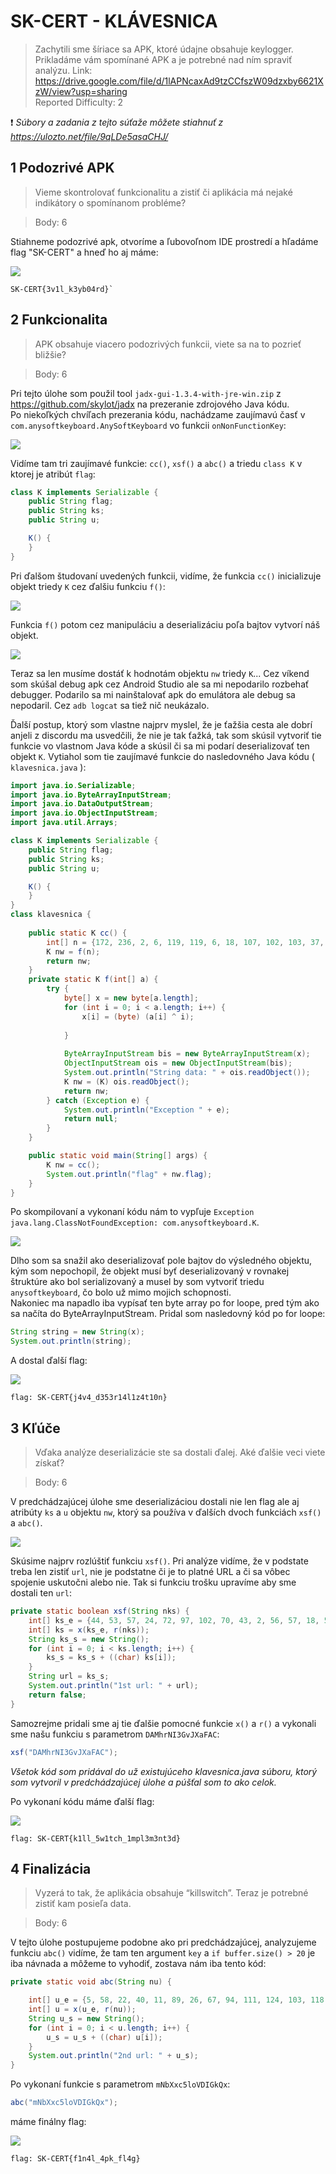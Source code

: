 # SK-CERT - KLÁVESNICA
> Zachytili sme šíriace sa APK,  ktoré údajne obsahuje keylogger. Prikladáme vám spomínané APK a je potrebné nad ním spraviť analýzu. Link: https://drive.google.com/file/d/1lAPNcaxAd9tzCCfszW09dzxby6621XzW/view?usp=sharing <br/>
Reported Difficulty: 2

:exclamation: *Súbory a zadania z tejto súťaže môžete stiahnuť z https://ulozto.net/file/9qLDe5asaCHJ/*

## 1 Podozrivé APK
> Vieme skontrolovať funkcionalitu a zistiť či aplikácia má nejaké indikátory o spomínanom probléme?

> Body: 6

Stiahneme podozrivé apk, otvoríme a ľubovoľnom IDE prostredí a hľadáme flag "SK-CERT" a hneď ho aj máme:

![](images/2022-03-05-14-56-33.png)

```
SK-CERT{3v1l_k3yb04rd}`
```

## 2 Funkcionalita
> APK obsahuje viacero podozrivých funkcii, viete sa na to pozrieť bližšie?

> Body: 6

Pri tejto úlohe som použil tool `jadx-gui-1.3.4-with-jre-win.zip` z https://github.com/skylot/jadx na prezeranie zdrojového Java kódu.<br/>
Po niekoľkých chvíľach prezerania kódu, nachádzame zaujímavú časť v `com.anysoftkeyboard.AnySoftKeyboard` vo funkcii `onNonFunctionKey`:

![](images/2022-05-08-09-31-07.png)

Vidíme tam tri zaujímavé funkcie: `cc()`, `xsf()` a `abc()` a triedu `class K` v ktorej je atribút `flag`:

```java
class K implements Serializable {
    public String flag;
    public String ks;
    public String u;

    K() {
    }
}
```

Pri ďalšom študovaní uvedených funkcii, vidíme, že funkcia `cc()` inicializuje objekt triedy `K` cez ďalšiu funkciu `f()`:

![](images/2022-05-09-14-10-20.png)

Funkcia `f()` potom cez manipuláciu a deserializáciu poľa bajtov vytvorí náš objekt.

![](images/2022-05-09-14-13-15.png)

Teraz sa len musíme dostáť k hodnotám objektu `nw` triedy `K`... Cez víkend som skúšal debug apk cez Android Studio ale sa mi nepodarilo rozbehať debugger. Podarilo sa mi nainštalovať apk do emulátora ale debug sa nepodaril. Cez `adb logcat` sa tiež nič neukázalo. 

Ďalší postup, ktorý som vlastne najprv myslel, že je ťažšia cesta ale dobrí anjeli z discordu ma usvedčili, že nie je tak ťažká, tak som skúsil vytvoriť tie funkcie vo vlastnom Java kóde a skúsil či sa mi podarí deserializovať ten objekt `K`. Vytiahol som tie zaujímavé funkcie do nasledovného Java kódu ( `klavesnica.java` ):

```java
import java.io.Serializable;
import java.io.ByteArrayInputStream;
import java.io.DataOutputStream;
import java.io.ObjectInputStream;
import java.util.Arrays;

class K implements Serializable {
    public String flag;
    public String ks;
    public String u;

    K() {
    }
}
class klavesnica {
    
    public static K cc() {
        int[] n = {172, 236, 2, 6, 119, 119, 6, 18, 107, 102, 103, 37, 109, 99, 119, 124, 127, 119, 102, 120, 113, 108, 116, 120, 121, 107, 126, 53, 87, 189, 38, 239, 110, 38, 78, 78, 152, 39, 38, 36, 100, 41, 46, 77, 64, 76, 73, 91, 48, 35, 126, 89, 85, 67, 87, 24, 84, 88, 84, 92, 19, 110, 74, 77, 41, 47, 37, 120, 8, 69, 68, 44, 59, 56, 74, 53, 76, 76, 2, 79, 81, 36, 35, 83, 42, 85, 87, 47, 40, 45, 90, 70, 15, 22, 115, 28, 37, 51, 54, 24, 14, 81, 16, 83, 55, 13, 89, 94, 95, 31, 95, 91, 28, 64, 8, 71, 0, 68, 70, 25, 5, 13, 122, 107, 56, 60, 51, 23, 242, 207, 203, 176, 195, 243, 204, 223, 233, 207, 203, 200, 248, 141, 158, 226, 222, 243, 202, 235, 247, 160, 250, 248, 206, 221, 211, 220, 247, 204, 230};
        K nw = f(n);
        return nw;
    }
    private static K f(int[] a) {
        try {
            byte[] x = new byte[a.length];
            for (int i = 0; i < a.length; i++) {
                x[i] = (byte) (a[i] ^ i);
                
            }
            
            ByteArrayInputStream bis = new ByteArrayInputStream(x);
            ObjectInputStream ois = new ObjectInputStream(bis);
            System.out.println("String data: " + ois.readObject());
            K nw = (K) ois.readObject();
            return nw;
        } catch (Exception e) {
            System.out.println("Exception " + e);
            return null;
        }
    }

    public static void main(String[] args) {
        K nw = cc();    
        System.out.println("flag" + nw.flag); 
    }
}

```
Po skompilovaní a vykonaní kódu nám to vypľuje `Exception java.lang.ClassNotFoundException: com.anysoftkeyboard.K`. 

![](images/2022-05-09-14-31-55.png)

Dlho som sa snažil ako deserializovať pole bajtov do výsledného objektu, kým som nepochopil, že objekt musí byť deserializovaný v rovnakej štruktúre ako bol serializovaný a musel by som vytvoriť triedu `anysoftkeyboard`, čo bolo už mimo mojich schopnosti.</br>
Nakoniec ma napadlo iba vypísať ten byte array po for loope, pred tým ako sa načíta do ByteArrayInputStream. Pridal som nasledovný kód po for loope:

```java
String string = new String(x);
System.out.println(string);
```

A dostal ďalší flag:

![](images/2022-05-09-14-32-22.png)

```
flag: SK-CERT{j4v4_d353r14l1z4t10n}
```

## 3 Kľúče
> Vďaka analýze deserializácie ste sa dostali ďalej. Aké ďalšie veci viete získať?

> Body: 6

V predchádzajúcej úlohe sme deserializáciou dostali nie len flag ale aj atribúty `ks` a `u` objektu `nw`, ktorý sa používa v ďalších dvoch funkciách `xsf()` a `abc()`.

![](images/2022-05-09-18-35-52.png)

Skúsime najprv rozlúštiť funkciu `xsf()`. Pri analýze vidíme, že v podstate treba len zistiť `url`, nie je podstatne či je to platné URL a či sa vôbec spojenie uskutočni alebo nie. Tak si funkciu trošku upravíme aby sme dostali ten `url`:

```java
private static boolean xsf(String nks) {
    int[] ks_e = {44, 53, 57, 24, 72, 97, 102, 70, 43, 2, 56, 57, 18, 54, 40, 32, 47, 46, 59, 17, 1, 62, 48, 68, 38, 4, 47, 46, 10, 42, 32, 53, 33, 50, 35, 1, 17, 39, 103, 80, 40, 27, 101, 123, 50, 13, 108, 0, 1, 19, 25, 19, 25, 127, 37, 95, 24, 67, 61, 105, 21, 37, 41, 28, 117, 44, 61, 4, 65, 35, 122, 93, 51, 69, 46, 37};
    int[] ks = x(ks_e, r(nks));
    String ks_s = new String();
    for (int i = 0; i < ks.length; i++) {
        ks_s = ks_s + ((char) ks[i]);
    }
    String url = ks_s;
    System.out.println("1st url: " + url);
    return false;
}
```

Samozrejme pridali sme aj tie ďalšie pomocné funkcie `x()` a `r()` a vykonali sme našu funkciu s parametrom `DAMhrNI3GvJXaFAC`:

```java
xsf("DAMhrNI3GvJXaFAC");
```

*Všetok kód som pridával do už existujúceho klavesnica.java súboru, ktorý som vytvoril v predchádzajúcej úlohe a púšťal som to ako celok.*

Po vykonaní kódu máme ďalší flag:

![](images/2022-05-09-18-46-20.png)

```
flag: SK-CERT{k1ll_5w1tch_1mpl3m3nt3d}
```

## 4 Finalizácia
> Vyzerá to tak, že aplikácia obsahuje “killswitch”. Teraz je potrebné zistiť kam posieľa data.

> Body: 6

V tejto úlohe postupujeme podobne ako pri predchádzajúcej, analyzujeme funkciu `abc()` vidíme, že tam ten argument `key` a `if buffer.size() > 20` je iba návnada a môžeme to vyhodiť, zostava nám iba tento kód:

```java
private static void abc(String nu) {

    int[] u_e = {5, 58, 22, 40, 11, 89, 26, 67, 94, 111, 124, 103, 118, 82, 127, 73, 93, 96, 83, 104, 72, 76, 70, 13, 25, 51, 103, 26, 12, 70, 18, 61, 63, 26, 25, 62, 73, 13, 1, 0, 48, 98, 52, 34, 24, 13, 61, 76, 10, 51};
    int[] u = x(u_e, r(nu));
    String u_s = new String();
    for (int i = 0; i < u.length; i++) {
        u_s = u_s + ((char) u[i]);
    }
    System.out.println("2nd url: " + u_s);
}
```
Po vykonaní funkcie s parametrom `mNbXxc5loVDIGkQx`:

```java
abc("mNbXxc5loVDIGkQx");
```

máme finálny flag:

![](images/2022-05-09-20-10-08.png)

```
flag: SK-CERT{f1n4l_4pk_fl4g}
```




